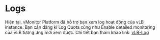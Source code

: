# Logs

Hiện tại, vMonitor Platform đã hỗ trợ bạn xem log hoạt động của vLB instance. Bạn cần đăng kí Log Quota cũng như Enable detailed monitoring của vLB tương ứng mới xem được. Chi tiết bạn tham khảo link: [vLB-Log](https://docs.vngcloud.vn/display/ONVINA/vLB-Log)

